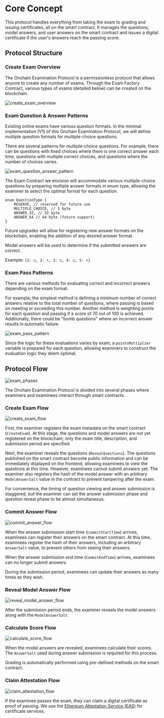 # Core Concept

This protocol handles everything from taking the exam to grading and issuing certificates, all on the smart contract. It manages the questions, model answers, and user answers on the smart contract and issues a digital certificate if the user's answers reach the passing score.

## Protocol Structure

### Create Exam Overview

The Onchain Examination Protocol is a permissionless protocol that allows anyone to create any number of exams. Through the Exam Factory Contract, various types of exams (detailed below) can be created on the blockchain.

![create_exam_overview](./images/create_exam_overview.png)

### Exam Question & Answer Patterns

Existing online exams have various question formats. In the minimal implementation (V1) of this Onchain Examination Protocol, we will define multiple question formats for multiple-choice questions.

There are several patterns for multiple-choice questions. For example, there can be questions with fixed choices where there is one correct answer each time, questions with multiple correct choices, and questions where the number of choices varies. 

![exam_question_answer_pattern](./images/exam_question_answer_pattern.png)

The Exam Contract we envision will accommodate various multiple-choice questions by preparing multiple answer formats in enum type, allowing the examiner to select the optimal format for each question.

```solidity
enum QuestionType {
    RESERVE, // reserved for future use
    MULTIPLE_CHOICE, // 1 byte
    ANSWER_32, // 32 byte
    ANSWER_64 // 64 byte (future support)
}
```

Future upgrades will allow for registering new answer formats on the blockchain, enabling the addition of any desired answer format.

Model answers will be used to determine if the submitted answers are correct.

Example: `{1: ◯, 2: ☓, 3: ◯, 4: ◯, 5: ☓}`

### Exam Pass Patterns

There are various methods for evaluating correct and incorrect answers depending on the exam format.

For example, the simplest method is defining a minimum number of correct answers relative to the total number of questions, where passing is based on meeting or exceeding this number. Another method is weighting points for each question and passing if a score of 70 out of 100 is achieved. Additionally, there could be "bomb questions" where an incorrect answer results in automatic failure.

![exam_pass_pattern](./images/exam_pass_pattern.png)

Since the logic for these evaluations varies by exam, a `pointsMultiplier` variable is prepared for each question, allowing examiners to construct the evaluation logic they deem optimal.

## Protocol Flow

![exam_phases](./images/exam_phases.png)

The Onchain Examination Protocol is divided into several phases where examiners and examinees interact through smart contracts.

### Create Exam Flow

![create_exam_flow](./images/create_exam_flow.png)

First, the examiner registers the exam metadata on the smart contract (`CreateExam`). At this stage, the questions and model answers are not yet registered on the blockchain; only the exam title, description, and submission period are specified.

Next, the examiner reveals the questions (`RevealQuestions`). The questions published on the smart contract become public information and can be immediately displayed on the frontend, allowing examinees to view the questions at this time. However, examinees cannot submit answers yet. The examiner also registers the hash of the model answer with an arbitrary `ModelAnswerSalt` value in the contract to prevent tampering after the exam.

For convenience, the timing of question viewing and answer submission is staggered, but the examiner can set the answer submission phase and question reveal phase to be almost simultaneous.

### Commit Answer Flow

![commit_answer_flow](./images/commit_answer_flow.png)

When the answer submission start time (`CommitStartTime`) arrives, examinees can register their answers on the smart contract. At this time, examinees register the hash of their answers, including an arbitrary `AnswerSalt` value, to prevent others from seeing their answers.

When the answer submission end time (`CommitEndTime`) arrives, examinees can no longer submit answers.

During the submission period, examinees can update their answers as many times as they wish.

### Reveal Model Answer Flow

![reveal_model_answer_flow](./images/reveal_model_answer_flow.png)

After the submission period ends, the examiner reveals the model answers along with the `ModelAnswerSalt`.

### Calculate Score Flow

![calculate_score_flow](./images/calculate_score_flow.png)

When the model answers are revealed, examinees calculate their scores. The `AnswerSalt` used during answer submission is required for this process.

Grading is automatically performed using pre-defined methods on the smart contract.

### Claim Attestation Flow

![claim_attestation_flow](./images/claim_attestation_flow.png)

If the examinee passes the exam, they can claim a digital certificate as proof of passing. We use the [Ethereum Attestation Service (EAS)](https://attest.org/) for certificate services.
